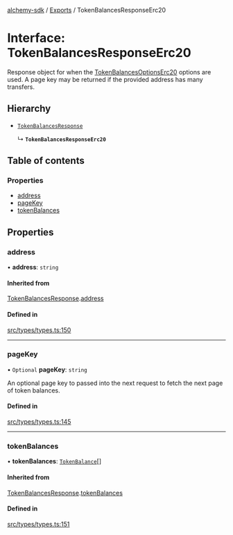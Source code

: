 [alchemy-sdk](../README.md) / [Exports](../modules.md) / TokenBalancesResponseErc20

# Interface: TokenBalancesResponseErc20

Response object for when the [TokenBalancesOptionsErc20](TokenBalancesOptionsErc20.md) options are
used. A page key may be returned if the provided address has many transfers.

## Hierarchy

- [`TokenBalancesResponse`](TokenBalancesResponse.md)

  ↳ **`TokenBalancesResponseErc20`**

## Table of contents

### Properties

- [address](TokenBalancesResponseErc20.md#address)
- [pageKey](TokenBalancesResponseErc20.md#pagekey)
- [tokenBalances](TokenBalancesResponseErc20.md#tokenbalances)

## Properties

### address

• **address**: `string`

#### Inherited from

[TokenBalancesResponse](TokenBalancesResponse.md).[address](TokenBalancesResponse.md#address)

#### Defined in

[src/types/types.ts:150](https://github.com/alchemyplatform/alchemy-sdk-js/blob/e62e5c7/src/types/types.ts#L150)

___

### pageKey

• `Optional` **pageKey**: `string`

An optional page key to passed into the next request to fetch the next page
of token balances.

#### Defined in

[src/types/types.ts:145](https://github.com/alchemyplatform/alchemy-sdk-js/blob/e62e5c7/src/types/types.ts#L145)

___

### tokenBalances

• **tokenBalances**: [`TokenBalance`](../modules.md#tokenbalance)[]

#### Inherited from

[TokenBalancesResponse](TokenBalancesResponse.md).[tokenBalances](TokenBalancesResponse.md#tokenbalances)

#### Defined in

[src/types/types.ts:151](https://github.com/alchemyplatform/alchemy-sdk-js/blob/e62e5c7/src/types/types.ts#L151)
